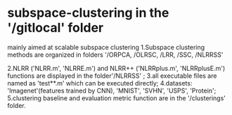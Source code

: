 # subspace-clustering in the '/gitlocal' folder
mainly aimed at scalable subspace clustering
1.Subspace clustering methods are organized in folders '/ORPCA, /OLRSC, /LRR, /SSC, /NLRRSS'

2.NLRR ('NLRR.m', 'NLRRE.m') and NLRR++ ('NLRRplus.m', 'NLRRplusE.m') functions are displayed in the folder'/NLRRSS' ;
3.all executable files are named as 'test**.m' which can be executed directly;
4.datasets: 'Imagenet'(features trained by CNN), 'MNIST', 'SVHN', 'USPS', 'Protein';
5.clustering baseline and evaluation metric function are in the '/clusterings' folder.

